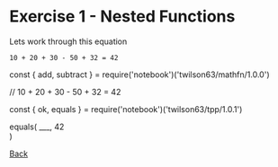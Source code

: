 # Exercise 1 - Nested Functions

Lets work through this equation

```
10 + 20 + 30 - 50 + 32 = 42
```

<script src="https://embed.tonicdev.com" data-element-id="my-element2"></script>
<div id="my-element2">
const { add, subtract } = require('notebook')('twilson63/mathfn/1.0.0')

// 10 + 20 + 30 - 50 + 32 = 42

const { ok, equals } = require('notebook')('twilson63/tpp/1.0.1')

equals(
  ___,
  42  
)
</div>

[Back](/nested-functions)
